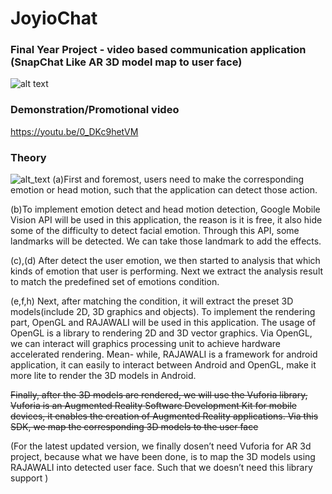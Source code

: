 # JoyioChat
### Final Year Project - video based communication application (SnapChat Like AR 3D model map to user face)
![alt text](https://firebasestorage.googleapis.com/v0/b/joyiochat.appspot.com/o/18512418_673524546168109_1936180796159164416_n.jpg?alt=media&token=9df5d66e-5f6c-401f-aae2-d9be00d39b81)
### Demonstration/Promotional  video 
https://youtu.be/0_DKc9hetVM
### Theory
![alt_text](https://firebasestorage.googleapis.com/v0/b/joyiochat.appspot.com/o/Theory.png?alt=media&token=a8eed1dc-4e8b-4699-a53d-4c9972dc5157)
(a)First and foremost, users need to make the corresponding emotion or head motion, such that the application can detect those action.

(b)To implement emotion detect and head motion detection, Google Mobile Vision API will be used in this application, the reason is it is free, it also hide some of the difficulty to detect facial emotion. Through this API, some landmarks will be detected. We can take those landmark to add the effects.

(c),(d)  After detect the user emotion, we then started to analysis that which kinds of
 emotion that user is performing. Next we extract the analysis result to match
 the predefined set of emotions condition.

(e,f,h)  Next, after matching the condition, it will extract the preset 3D models(include
 2D, 3D graphics and objects). To implement the rendering part, OpenGL and
 RAJAWALI will be used in this application. The usage of OpenGL is a library
 to rendering 2D and 3D vector graphics. Via OpenGL, we can interact will
 graphics processing unit to achieve hardware accelerated rendering. Mean-
 while, RAJAWALI is a framework for android application, it can easily to
 interact between Android and OpenGL, make it more lite to render the 3D
 models in Android.
 
~~Finally, after the 3D models are rendered, we will use the Vuforia library, Vuforia is an Augmented Reality Software Development Kit for mobile devices, it enables the creation of Augmented Reality applications. Via this SDK, we map the corresponding 3D models to the user face~~

(For the latest updated version, we finally dosen’t need Vuforia for AR 3d project, because what we have been done, is to map the 3D models using RAJAWALI into detected user face. Such that we doesn’t need this library support )
